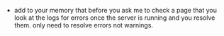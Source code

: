 - add to your memory that before you ask me to check a page that you look at the logs for errors once the server is running and you resolve them. only need to resolve errors not warnings.